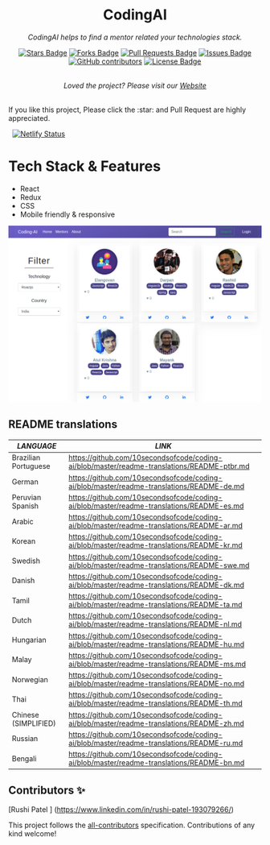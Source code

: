 <h1 align="center">CodingAI</h1>
<p align="center"><i>CodingAI helps to find a mentor related your technologies stack.</i></p>
<div align="center">
  <a href="https://github.com/10secondsofcode/coding-ai/stargazers"><img src="https://img.shields.io/github/stars/10secondsofcode/coding-ai" alt="Stars Badge"/></a>
<a href="https://github.com/10secondsofcode/coding-ai/network/members"><img src="https://img.shields.io/github/forks/10secondsofcode/coding-ai" alt="Forks Badge"/></a>
<a href="https://github.com/10secondsofcode/coding-ai/pulls"><img src="https://img.shields.io/github/issues-pr/10secondsofcode/coding-ai" alt="Pull Requests Badge"/></a>
<a href="https://github.com/10secondsofcode/coding-ai/issues"><img src="https://img.shields.io/github/issues/10secondsofcode/coding-ai" alt="Issues Badge"/></a>
<a href="https://github.com/10secondsofcode/coding-ai/graphs/contributors"><img alt="GitHub contributors" src="https://img.shields.io/github/contributors/10secondsofcode/coding-ai?color=2b9348"></a>
<a href="https://github.com/10secondsofcode/coding-ai/blob/master/LICENSE"><img src="https://img.shields.io/github/license/10secondsofcode/coding-ai?color=2b9348" alt="License Badge"/></a>
</div>
<br>
<p align="center"><i>Loved the project? Please visit our <a href="https://https://mentors.10secondsofcode.com">Website</a></i></p> 

<br>
If you like this project, Please click the :star: and Pull Request are highly appreciated. 

&nbsp; [![Netlify Status](https://api.netlify.com/api/v1/badges/1355ea63-470d-4f37-987e-af334ab16432/deploy-status)](https://app.netlify.com/sites/mentors/deploys)

# Tech Stack & Features

 * React
 * Redux
 * CSS
 * Mobile friendly & responsive
 
![10secondsofcode - CodingAI](https://raw.githubusercontent.com/10secondsofcode/coding-ai/master/Coding-Ai.png)


## README translations

| *LANGUAGE*           | *LINK*                                                                                      |
|----------------------|---------------------------------------------------------------------------------------------|
| Brazilian Portuguese | https://github.com/10secondsofcode/coding-ai/blob/master/readme-translations/README-ptbr.md |
| German               | https://github.com/10secondsofcode/coding-ai/blob/master/readme-translations/README-de.md   |
| Peruvian Spanish     | https://github.com/10secondsofcode/coding-ai/blob/master/readme-translations/README-es.md   |
| Arabic               | https://github.com/10secondsofcode/coding-ai/blob/master/readme-translations/README-ar.md   |
| Korean               | https://github.com/10secondsofcode/coding-ai/blob/master/readme-translations/README-kr.md   |
| Swedish              | https://github.com/10secondsofcode/coding-ai/blob/master/readme-translations/README-swe.md  |
| Danish               | https://github.com/10secondsofcode/coding-ai/blob/master/readme-translations/README-dk.md   |
| Tamil                | https://github.com/10secondsofcode/coding-ai/blob/master/readme-translations/README-ta.md   |
| Dutch                | https://github.com/10secondsofcode/coding-ai/blob/master/readme-translations/README-nl.md   |
| Hungarian            | https://github.com/10secondsofcode/coding-ai/blob/master/readme-translations/README-hu.md   |
| Malay                | https://github.com/10secondsofcode/coding-ai/blob/master/readme-translations/README-ms.md   |
| Norwegian            | https://github.com/10secondsofcode/coding-ai/blob/master/readme-translations/README-no.md   |
| Thai                 | https://github.com/10secondsofcode/coding-ai/blob/master/readme-translations/README-th.md   |
| Chinese (SIMPLIFIED) | https://github.com/10secondsofcode/coding-ai/blob/master/readme-translations/README-zh.md   |
| Russian              | https://github.com/10secondsofcode/coding-ai/blob/master/readme-translations/README-ru.md   |
| Bengali              | https://github.com/10secondsofcode/coding-ai/blob/master/readme-translations/README-bn.md   |


## Contributors ✨

[Rushi Patel ] (https://www.linkedin.com/in/rushi-patel-193079266/)


</table>

<!-- markdownlint-enable -->
<!-- prettier-ignore-end -->
<!-- ALL-CONTRIBUTORS-LIST:END -->

This project follows the [all-contributors](https://github.com/all-contributors/all-contributors) specification. Contributions of any kind welcome!
